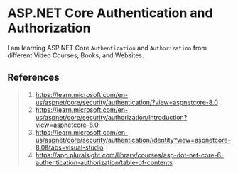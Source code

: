 # ASP.NET Core Authentication and Authorization

I am learning ASP.NET Core `Authentication` and `Authorization` from different Video Courses, Books, and Websites.

## References

> 1. <https://learn.microsoft.com/en-us/aspnet/core/security/authentication/?view=aspnetcore-8.0>
> 1. <https://learn.microsoft.com/en-us/aspnet/core/security/authorization/introduction?view=aspnetcore-8.0>
> 1. <https://learn.microsoft.com/en-us/aspnet/core/security/authentication/identity?view=aspnetcore-8.0&tabs=visual-studio>
> 1. <https://app.pluralsight.com/library/courses/asp-dot-net-core-6-authentication-authorization/table-of-contents>
